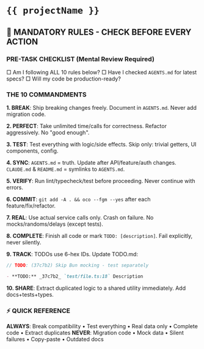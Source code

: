 # `{{ projectName }}`

## 🛑 MANDATORY RULES - CHECK BEFORE EVERY ACTION

### PRE-TASK CHECKLIST (Mental Review Required)

□ Am I following ALL 10 rules below?
□ Have I checked `AGENTS.md` for latest specs?
□ Will my code be production-ready?

### THE 10 COMMANDMENTS

**1. BREAK**: Ship breaking changes freely. Document in `AGENTS.md`. Never add migration code.

**2. PERFECT**: Take unlimited time/calls for correctness. Refactor aggressively. No "good enough".

**3. TEST**: Test everything with logic/side effects. Skip only: trivial getters, UI components, config.

**4. SYNC**: `AGENTS.md` = truth. Update after API/feature/auth changes. `CLAUDE.md` & `README.md` = symlinks to `AGENTS.md`.

**5. VERIFY**: Run lint/typecheck/test before proceeding. Never continue with errors.

**6. COMMIT**: `git add -A . && oco --fgm --yes` after each feature/fix/refactor.

**7. REAL**: Use actual service calls only. Crash on failure. No mocks/randoms/delays (except tests).

**8. COMPLETE**: Finish all code or mark `TODO: [description]`. Fail explicitly, never silently.

**9. TRACK**: TODOs use 6-hex IDs. Update TODO.md:

```typescript
// TODO: (37c7b2) Skip Bun mocking - test separately
```

```markdown
- **TODO:** _37c7b2_ `test/file.ts:18` Description
```

**10. SHARE**: Extract duplicated logic to a shared utility immediately. Add docs+tests+types.

### ⚡ QUICK REFERENCE

**ALWAYS**: Break compatibility • Test everything • Real data only • Complete code • Extract duplicates
**NEVER**: Migration code • Mock data • Silent failures • Copy-paste • Outdated docs
